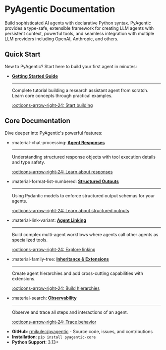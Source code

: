 # PyAgentic Documentation

Build sophisticated AI agents with declarative Python syntax. PyAgentic provides a type-safe, extensible framework for creating LLM agents with persistent context, powerful tools, and seamless integration with multiple LLM providers including OpenAI, Anthropic, and others.

## Quick Start

New to PyAgentic? Start here to build your first agent in minutes:

<div class="grid cards" markdown>

- **[Getting Started Guide](getting-started.md)**

    ---

    Complete tutorial building a research assistant agent from scratch. Learn core concepts through practical examples.

    [:octicons-arrow-right-24: Start building](getting-started.md)

</div>

## Core Documentation

Dive deeper into PyAgentic's powerful features:

<div class="grid cards" markdown>

- :material-chat-processing: **[Agent Responses](responses.md)**

    ---

    Understanding structured response objects with tool execution details and type safety.

    [:octicons-arrow-right-24: Learn about responses](responses.md)

- :material-format-list-numbered: **[Structured Outputs](structured-output.md)**

    ---

    Using Pydantic models to enforce structured output schemas for your agents.

    [:octicons-arrow-right-24: Learn about structured outputs](structured-output.md)

- :material-link-variant: **[Agent Linking](agent-linking.md)**

    ---

    Build complex multi-agent workflows where agents call other agents as specialized tools.

    [:octicons-arrow-right-24: Explore linking](agent-linking.md)

- :material-family-tree: **[Inheritance & Extensions](Inheritance.md)**

    ---

    Create agent hierarchies and add cross-cutting capabilities with extensions.

    [:octicons-arrow-right-24: Build hierarchies](Inheritance.md)

- :material-search: **[Observability](observability.md)**

    ---

    Observe and trace all steps and interactions of an agent.

    [:octicons-arrow-right-24: Trace behavior](observability.md)

</div>


- **GitHub**: [rmikulec/pyagentic](https://github.com/rmikulec/pyagentic) - Source code, issues, and contributions
- **Installation**: `pip install pyagentic-core`
- **Python Support**: 3.13+
